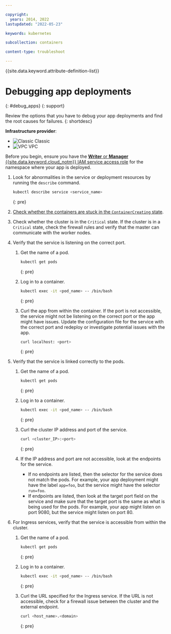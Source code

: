 ```yaml
---

copyright: 
  years: 2014, 2022
lastupdated: "2022-05-23"

keywords: kubernetes

subcollection: containers

content-type: troubleshoot

---
```


{{site.data.keyword.attribute-definition-list}}



# Debugging app deployments
{: #debug_apps}
{: support}

Review the options that you have to debug your app deployments and find the root causes for failures.
{: shortdesc}

**Infrastructure provider**:
* ![Classic](../icons/classic.svg "Classic") Classic
* ![VPC](../icons/vpc.svg "VPC") VPC

Before you begin, ensure you have the [**Writer** or **Manager** {{site.data.keyword.cloud_notm}} IAM service access role](/docs/containers?topic=containers-users#checking-perms) for the namespace where your app is deployed.



1. Look for abnormalities in the service or deployment resources by running the `describe` command.
    ```sh
    kubectl describe service <service_name>
    ```
    {: pre}

1. [Check whether the containers are stuck in the `ContainerCreating` state](/docs/containers?topic=containers-readonly_nodes).

1. Check whether the cluster is in the `Critical` state. If the cluster is in a `Critical` state, check the firewall rules and verify that the master can communicate with the worker nodes.

1. Verify that the service is listening on the correct port.
    1. Get the name of a pod.
        ```sh
        kubectl get pods
        ```
        {: pre}

    2. Log in to a container.
        ```sh
        kubectl exec -it <pod_name> -- /bin/bash
        ```
        {: pre}

    3. Curl the app from within the container. If the port is not accessible, the service might not be listening on the correct port or the app might have issues. Update the configuration file for the service with the correct port and redeploy or investigate potential issues with the app.
        ```sh
        curl localhost: <port>
        ```
        {: pre}

1. Verify that the service is linked correctly to the pods.
    1. Get the name of a pod.
        ```sh
        kubectl get pods
        ```
        {: pre}

    2. Log in to a container.
        ```sh
        kubectl exec -it <pod_name> -- /bin/bash
        ```
        {: pre}

    3. Curl the cluster IP address and port of the service.
        ```sh
        curl <cluster_IP>:<port>
        ```
        {: pre}

    4. If the IP address and port are not accessible, look at the endpoints for the service.
        * If no endpoints are listed, then the selector for the service does not match the pods. For example, your app deployment might have the label `app=foo`, but the service might have the selector `run=foo`.
        * If endpoints are listed, then look at the target port field on the service and make sure that the target port is the same as what is being used for the pods. For example, your app might listen on port 9080, but the service might listen on port 80.

1. For Ingress services, verify that the service is accessible from within the cluster.
    1. Get the name of a pod.
        ```sh
        kubectl get pods
        ```
        {: pre}

    2. Log in to a container.
        ```sh
        kubectl exec -it <pod_name> -- /bin/bash
        ```
        {: pre}

    3. Curl the URL specified for the Ingress service. If the URL is not accessible, check for a firewall issue between the cluster and the external endpoint.
        ```sh
        curl <host_name>.<domain>
        ```
        {: pre}








